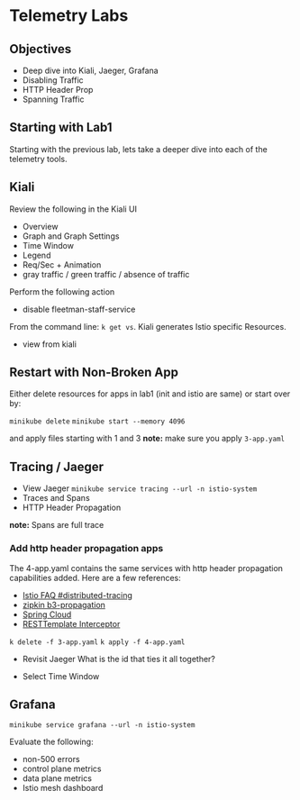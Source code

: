 # Telemetry Labs

## Objectives

* Deep dive into Kiali, Jaeger, Grafana
* Disabling Traffic
* HTTP Header Prop
* Spanning Traffic

## Starting with Lab1

Starting with the previous lab, lets take a deeper dive into each of the telemetry tools.

## Kiali

Review the following in the Kiali UI

* Overview
* Graph and Graph Settings
* Time Window
* Legend
* Req/Sec + Animation
* gray traffic / green traffic / absence of traffic

Perform the following action

* disable fleetman-staff-service

From the command line: `k get vs`.  Kiali generates Istio specific Resources.

* view from kiali

## Restart with Non-Broken App

Either delete resources for apps in lab1  (init and istio are same) or start over by:

`minikube delete`
`minikube start --memory 4096`

and apply files starting with 1 and 3 **note:** make sure you apply `3-app.yaml`

## Tracing / Jaeger

* View Jaeger
`minikube service tracing --url -n istio-system`
* Traces and Spans
* HTTP Header Propagation

**note:** Spans are full trace

### Add http header propagation apps

The 4-app.yaml contains the same services with http header propagation capabilities added.  Here are a few references:

* [Istio FAQ #distributed-tracing](https://istio.io/latest/about/faq/#distributed-tracing)
* [zipkin b3-propagation](https://github.com/openzipkin/b3-propagation)
* [Spring Cloud](https://cloud.spring.io/spring-cloud-sleuth/2.1.x/multi/multi__propagation.html)
* [RESTTemplate Interceptor](https://stackoverflow.com/questions/46729203/propagate-http-header-jwt-token-over-services-using-spring-rest-template)

`k delete -f 3-app.yaml`
`k apply -f 4-app.yaml`

* Revisit Jaeger
What is the id that ties it all together?

* Select Time Window

## Grafana

`minikube service grafana --url -n istio-system`

Evaluate the following:

* non-500 errors
* control plane metrics
* data plane metrics
* Istio mesh dashboard
